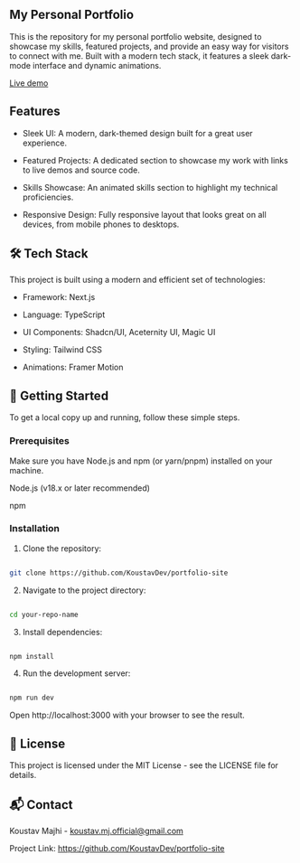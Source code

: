 ## My Personal Portfolio 

This is the repository for my personal portfolio website, designed to showcase my skills, featured projects, and provide an easy way for visitors to connect with me. Built with a modern tech stack, it features a sleek dark-mode interface and dynamic animations.

[Live demo]()

## Features
- Sleek UI: A modern, dark-themed design built for a great user experience.

- Featured Projects: A dedicated section to showcase my work with links to live demos and source code.

- Skills Showcase: An animated skills section to highlight my technical proficiencies.

- Responsive Design: Fully responsive layout that looks great on all devices, from mobile phones to desktops.


## 🛠️ Tech Stack
This project is built using a modern and efficient set of technologies:

- Framework: Next.js

- Language: TypeScript

- UI Components: Shadcn/UI, Aceternity UI, Magic UI

- Styling: Tailwind CSS

- Animations: Framer Motion


## 🚀 Getting Started
To get a local copy up and running, follow these simple steps.

### Prerequisites
Make sure you have Node.js and npm (or yarn/pnpm) installed on your machine.

Node.js (v18.x or later recommended)

npm

### Installation
1. Clone the repository:

```Bash

git clone https://github.com/KoustavDev/portfolio-site
```

2. Navigate to the project directory:

```Bash

cd your-repo-name
```
3. Install dependencies:

```Bash

npm install
```
4. Run the development server:

```Bash

npm run dev
```
Open http://localhost:3000 with your browser to see the result.

## 📜 License
This project is licensed under the MIT License - see the LICENSE file for details.

## 📬 Contact
Koustav Majhi - koustav.mj.official@gmail.com

Project Link: https://github.com/KoustavDev/portfolio-site